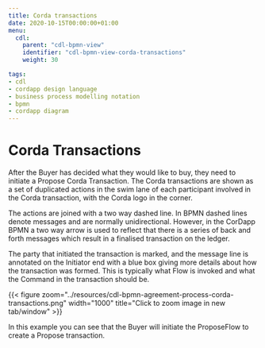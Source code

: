 ```yaml
---
title: Corda transactions
date: 2020-10-15T00:00:00+01:00
menu:
  cdl:
    parent: "cdl-bpmn-view"
    identifier: "cdl-bpmn-view-corda-transactions"
    weight: 30

tags:
- cdl
- cordapp design language
- business process modelling notation
- bpmn
- cordapp diagram
---
```


# Corda Transactions

After the Buyer has decided what they would like to buy, they need to initiate a Propose Corda Transaction. The Corda transactions are shown as a set of duplicated actions in the swim lane of each participant involved in the Corda transaction, with the Corda logo in the corner.

The actions are joined with a two way dashed line. In BPMN dashed lines denote messages and are normally unidirectional. However, in the CorDapp BPMN a two way arrow is used to reflect that there is a series of back and forth messages which result in a finalised transaction on the ledger.

The party that initiated the transaction is marked, and the message line is annotated on the Initiator end with a blue box giving more details about how the transaction was formed. This is typically what Flow is invoked and what the Command in the transaction should be.


{{< figure zoom="../resources/cdl-bpmn-agreement-process-corda-transactions.png" width="1000" title="Click to zoom image in new tab/window" >}}


In this example you can see that the Buyer will initiate the ProposeFlow to create a Propose transaction.
